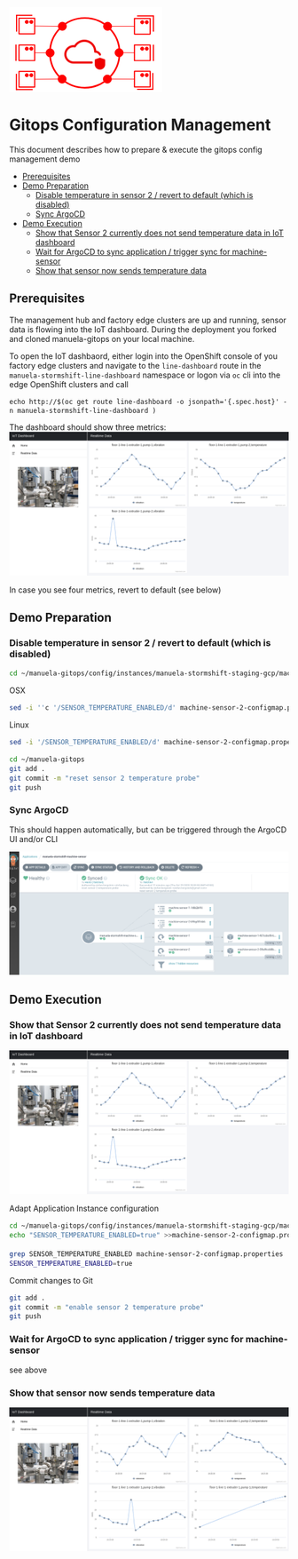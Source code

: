 ![MANUela Logo](./images/logo.png)

# Gitops Configuration Management  <!-- omit in toc -->
This document describes how to prepare & execute the  gitops config management demo

- [Prerequisites](#prerequisites)
- [Demo Preparation](#demo-preparation)
  - [Disable temperature in sensor 2 / revert to default (which is disabled)](#disable-temperature-in-sensor-2--revert-to-default-which-is-disabled)
  - [Sync ArgoCD](#sync-argocd)
- [Demo Execution](#demo-execution)
  - [Show that Sensor 2 currently does not send temperature data in IoT dashboard](#show-that-sensor-2-currently-does-not-send-temperature-data-in-iot-dashboard)
  - [Wait for ArgoCD to sync application / trigger sync for machine-sensor](#wait-for-argocd-to-sync-application--trigger-sync-for-machine-sensor)
  - [Show that sensor now sends temperature data](#show-that-sensor-now-sends-temperature-data)

## Prerequisites


The management hub and factory edge clusters are up and running, sensor data is flowing into the IoT dashboard.
During the deployment you forked and cloned manuela-gitops on your local machine.


To open the IoT dashbaord, either login into the OpenShift console of you factory edge clusters and navigate to the ```line-dashboard``` route in the ```manuela-stormshift-line-dashboard``` namespace or logon via ```oc``` cli into the  edge OpenShift clusters and call

```
echo http://$(oc get route line-dashboard -o jsonpath='{.spec.host}' -n manuela-stormshift-line-dashboard )
```

The dashboard should show three metrics:
![image alt text](images/line-dashboard-3-metrics.png)

In case you see four metrics, revert to default (see below)



## Demo Preparation

### Disable temperature in sensor 2 / revert to default (which is disabled)
```bash
cd ~/manuela-gitops/config/instances/manuela-stormshift-staging-gcp/machine-sensor/
```

OSX
```bash
sed -i ''c '/SENSOR_TEMPERATURE_ENABLED/d' machine-sensor-2-configmap.properties
```

Linux
```bash
sed -i '/SENSOR_TEMPERATURE_ENABLED/d' machine-sensor-2-configmap.properties
```

```bash
cd ~/manuela-gitops
git add .
git commit -m "reset sensor 2 temperature probe"
git push
```
### Sync ArgoCD

This should happen automatically, but can be triggered through the ArgoCD UI and/or CLI

![image alt text](images/argocd-sensor.png)



## Demo Execution

### Show that Sensor 2 currently does not send temperature data in IoT dashboard
![image alt text](images/line-dashboard-3-metrics.png)


Adapt Application Instance configuration

```bash
cd ~/manuela-gitops/config/instances/manuela-stormshift-staging-gcp/machine-sensor/
echo "SENSOR_TEMPERATURE_ENABLED=true" >>machine-sensor-2-configmap.properties

grep SENSOR_TEMPERATURE_ENABLED machine-sensor-2-configmap.properties
SENSOR_TEMPERATURE_ENABLED=true
```

Commit changes to Git
```bash
git add .
git commit -m "enable sensor 2 temperature probe"
git push
```




### Wait for ArgoCD to sync application / trigger sync for machine-sensor
see above


### Show that sensor now sends temperature data

![image alt text](images/line-dashboard-4-metrics.png)

